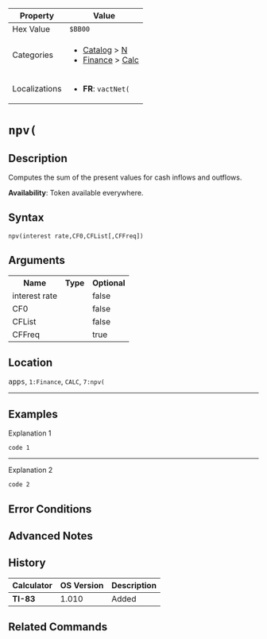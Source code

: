 | Property      | Value |
|---------------|-------|
| Hex Value     | `$BB00`|
| Categories    | <ul><li>[Catalog](<../categories/Catalog.md>) > [N](<../categories/Catalog.md#N>)</li><li>[Finance](<../categories/Finance.md>) > [Calc](<../categories/Finance.md#Calc>)</li></ul> |
| Localizations | <ul><li><b>FR</b>: `vactNet(`</li></ul> |

# `npv(`

## Description
Computes the sum of the present values for cash inflows and outflows.


<b>Availability</b>: Token available everywhere.

## Syntax
`npv(interest rate,CF0,CFList[,CFFreq])`

## Arguments
<table>
<tr><th>Name</th><th>Type</th><th>Optional</th></tr>

<tr><td>interest rate</td><td></td><td>false</td></tr>

<tr><td>CF0</td><td></td><td>false</td></tr>

<tr><td>CFList</td><td></td><td>false</td></tr>

<tr><td>CFFreq</td><td></td><td>true</td></tr>

</table>

## Location
<kbd>apps</kbd>, `1:Finance`, `CALC`, `7:npv(`
<hr>

## Examples

Explanation 1
```ti-basic
code 1
```
---
Explanation 2
```ti-basic
code 2
```

## Error Conditions


## Advanced Notes


## History
| Calculator | OS Version | Description |
|------------|------------|-------------|
| <b>TI-83</b> | 1.010 | Added

## Related Commands

    